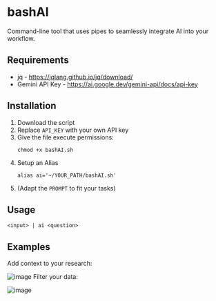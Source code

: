 # bashAI
Command-line tool that uses pipes to seamlessly integrate AI into your workflow.
## Requirements
- jq - https://jqlang.github.io/jq/download/
- Gemini API Key - https://ai.google.dev/gemini-api/docs/api-key

## Installation

1. Download the script
2. Replace `API_KEY` with your own API key
4. Give the file execute permissions:
   ```
   chmod +x bashAI.sh
   ```
5. Setup an Alias
   ```
   alias ai='~/YOUR_PATH/bashAI.sh' 
   ```
6. (Adapt the `PROMPT` to fit your tasks) 
## Usage
```
<input> | ai <question>
```
## Examples
Add context to your research:

![image](https://github.com/user-attachments/assets/90f7e853-7cda-4395-8da2-39698cdaacb0)
Filter your data:

![image](https://github.com/user-attachments/assets/a04c243a-2703-4bfc-b0ec-7e0b1a55b7a2)
